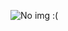 ![No img :(](https://preview.redd.it/mrwpov84lt971.jpg?auto=webp&s=934ced56baedd16b9c2c0e8c08eee663f6d7b300)
